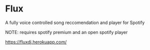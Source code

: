 # Flux
A fully voice controlled song reccomendation and player for Spotify

NOTE: requires spotify premium and an open spotify player

https://fluxdj.herokuapp.com/
